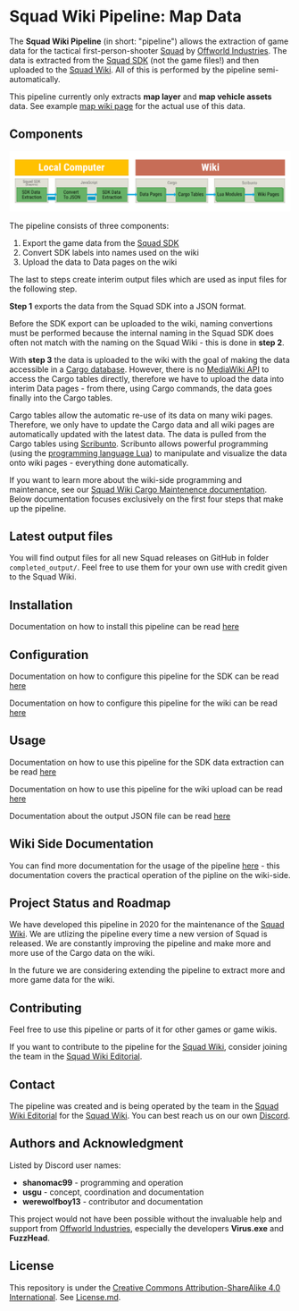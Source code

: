 # Squad Wiki Pipeline: Map Data

The **Squad Wiki Pipeline** (in short: "pipeline") allows the extraction of game data for the tactical first-person-shooter [Squad](http://store.steampowered.com/app/393380/) by [Offworld Industries](https://www.offworldindustries.com/). The data is extracted from the [Squad SDK](https://squad.gamepedia.com/Squad_SDK) (not the game files!) and then uploaded to the [Squad Wiki](https://squad.gamepedia.com/Squad_Wiki). All of this is performed by the pipeline semi-automatically.

This pipeline currently only extracts **map layer** and **map vehicle assets** data. See example [map wiki page](https://squad.gamepedia.com/Belaya) for the actual use of this data.

## Components

![Squad Wiki Pipeline breakdown](/doc/images/Squad-Wiki-Pipeline.png)

The pipeline consists of three components:

1. Export the game data from the [Squad SDK](https://squad.gamepedia.com/Squad_SDK)
2. Convert SDK labels into names used on the wiki
3. Upload the data to Data pages on the wiki

The last to steps create interim output files which are used as input files for the following step.

**Step 1** exports the data from the Squad SDK into a JSON format.

Before the SDK export can be uploaded to the wiki, naming convertions must be performed because the internal naming in the Squad SDK does often not match with the naming on the Squad Wiki - this is done in **step 2**.

With **step 3** the data is uploaded to the wiki with the goal of making the data accessible in a [Cargo database](https://www.mediawiki.org/wiki/Extension:Cargo). However, there is no [MediaWiki API](https://www.mediawiki.org/wiki/API:Main_page) to access the Cargo tables directly, therefore we have to upload the data into interim Data pages - from there, using Cargo commands, the data goes finally into the Cargo tables.

Cargo tables allow the automatic re-use of its data on many wiki pages. Therefore, we only have to update the Cargo data and all wiki pages are automatically updated with the latest data. The data is pulled from the Cargo tables using [Scribunto](https://www.mediawiki.org/wiki/Extension:Scribunto). Scribunto allows powerful programming (using the [programming language Lua](<https://en.wikipedia.org/wiki/Lua_(programming_language)>)) to manipulate and visualize the data onto wiki pages - everything done automatically.

If you want to learn more about the wiki-side programming and maintenance, see our [Squad Wiki Cargo Maintenence documentation](https://squad.gamepedia.com/Squad_Wiki_Editorial/Cargo_Maintenance). Below documentation focuses exclusively on the first four steps that make up the pipeline.

## Latest output files

You will find output files for all new Squad releases on GitHub in folder `completed_output/`. Feel free to use them for your own use with credit given to the Squad Wiki.

## Installation

Documentation on how to install this pipeline can be read [here](doc/installation.md)

## Configuration

Documentation on how to configure this pipeline for the SDK can be read [here](doc/sdkConfiguration.md)

Documentation on how to configure this pipeline for the wiki can be read [here](doc/wikiConfiguration.md)

## Usage

Documentation on how to use this pipeline for the SDK data extraction can be read [here](doc/sdkUsage.md)

Documentation on how to use this pipeline for the wiki upload can be read [here](doc/wikiUsage.md)

Documentation about the output JSON file can be read [here](doc/json.md)

## Wiki Side Documentation

You can find more documentation for the usage of the pipeline [here](https://squad.gamepedia.com/Squad_Wiki_Editorial/Cargo_Maintenance) - this documentation covers the practical operation of the pipline on the wiki-side.

## Project Status and Roadmap

We have developed this pipeline in 2020 for the maintenance of the [Squad Wiki](https://squad.gamepedia.com/Squad_Wiki). We are utlizing the pipeline every time a new version of Squad is released. We are constantly improving the pipeline and make more and more use of the Cargo data on the wiki.

In the future we are considering extending the pipeline to extract more and more game data for the wiki.

## Contributing

Feel free to use this pipeline or parts of it for other games or game wikis.

If you want to contribute to the pipeline for the [Squad Wiki](https://squad.gamepedia.com/Squad_Wiki), consider joining the team in the [Squad Wiki Editorial](https://squad.gamepedia.com/Squad_Wiki_Editorial).

## Contact

The pipeline was created and is being operated by the team in the [Squad Wiki Editorial](https://squad.gamepedia.com/Squad_Wiki_Editorial) for the [Squad Wiki](https://squad.gamepedia.com/Squad_Wiki). You can best reach us on our own [Discord](https://discord.gg/Y8vgeJ2).

## Authors and Acknowledgment

Listed by Discord user names:

- **shanomac99** - programming and operation
- **usgu** - concept, coordination and documentation
- **werewolfboy13** - contributor and documentation

This project would not have been possible without the invaluable help and support from [Offworld Industries](https://www.offworldindustries.com/), especially the developers **Virus.exe** and **FuzzHead**.

## License

This repository is under the [Creative Commons Attribution-ShareAlike 4.0 International](https://creativecommons.org/licenses/by-sa/4.0/). See [License.md](/license.md).
